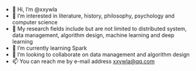 - 👋 Hi, I’m @xxywla
- 👀 I’m interested in literature, history, philosophy, psychology and computer science
- 👀 My research fields include but are not limited to distributed system, data management, algorithm design, machine learning and deep learning
- 🌱 I’m currently learning Spark
- 💞️ I’m looking to collaborate on data management and algorithm design
- 📫 You can reach me by e-mail address xxywla@qq.com

<!---
xxywla/xxywla is a ✨ special ✨ repository because its `README.md` (this file) appears on your GitHub profile.
You can click the Preview link to take a look at your changes.
--->
